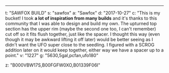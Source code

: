 ---
t: "SAWFOX BUILD"
s: "sawfox"
a: "Sawfox"
d: "2017-10-27"
c: "This is my bucket! I took <strong>a lot of inspiration from many builds</strong> and it's thanks to this community that I was able to design and build my own. The upturned top section has the upper rim (maybe the second one too, I can't remember) cut off so it fits flush together, just like the spacer. I thought this way (even though it may be awkward lifting it off later) would be better seeing as I didn't want the UFO super close to the seedling. I figured with a SCROG addition later on it would keep together, either way we have a spacer up to a point."
v: "1227"
g: "5630,5gal,pcfan,ufo180"

z: "B000VBW17S,B00FGFW0XO,B01339F06I"
